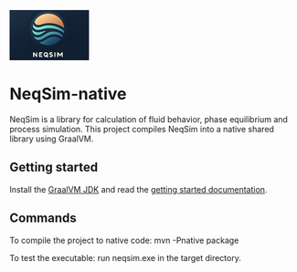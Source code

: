![NeqSim Logo](https://github.com/equinor/neqsim/blob/master/docs/wiki/neqsimlogocircleflatsmall.png)
# NeqSim-native
NeqSim is a library for calculation of fluid behavior, phase equilibrium and process simulation. This project compiles NeqSim into a native shared library using GraalVM.

## Getting started 
Install the [GraalVM JDK](https://www.graalvm.org/) and read the [getting started documentation](https://www.graalvm.org/latest/docs/getting-started/).

## Commands
To compile the project to native code:
mvn -Pnative package

To test the executable:
run neqsim.exe in the target directory.

